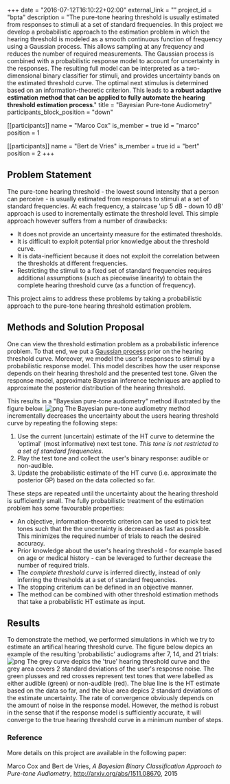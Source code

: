 +++
date = "2016-07-12T16:10:22+02:00"
external_link = ""
project_id = "bpta"
description = "The pure-tone hearing threshold is usually estimated from responses to stimuli at a set of standard frequencies. In this project we develop a probabilistic approach to the estimation problem in which the hearing threshold is modeled as a smooth continuous function of frequency using a Gaussian process. This allows sampling at any frequency and reduces the number of required measurements. The Gaussian process is combined with a probabilistic response model to account for uncertainty in the responses. The resulting full model can be interpreted as a two-dimensional binary classifier for stimuli, and provides uncertainty bands on the estimated threshold curve. The optimal next stimulus is determined based on an information-theoretic criterion. This leads to **a robust adaptive estimation method that can be applied to fully automate the hearing threshold estimation process**."
title = "Bayesian Pure-tone Audiometry"
participants_block_position = "down"

[[participants]]
    name = "Marco Cox"
    is_member = true
    id = "marco"
    position = 1
    
[[participants]]
    name = "Bert de Vries"
    is_member = true
    id = "bert"
    position = 2
+++

## Problem Statement

The pure-tone hearing threshold - the lowest sound intensity that a person can perceive - is usually estimated from responses to stimuli at a set of standard frequencies. At each frequency, a staircase 'up 5 dB - down 10 dB' approach is used to incrementally estimate the threshold level. This simple approach however suffers from a number of drawbacks:

- It does not provide an uncertainty measure for the estimated thresholds.
- It is difficult to exploit potential prior knowledge about the threshold curve.
- It is data-inefficient because it does not exploit the correlation between the thresholds at different frequencies.
- Restricting the stimuli to a fixed set of standard frequencies requires additional assumptions (such as piecewise linearity) to obtain the complete hearing threshold curve (as a function of frequency).

This project aims to address these problems by taking a probabilistic approach to the pure-tone hearing threshold estimation problem.


## Methods and Solution Proposal

One can view the threshold estimation problem as a probabilistic inference problem. To that end, we put a [Gaussian process](https://en.wikipedia.org/wiki/Gaussian_process) prior on the hearing threshold curve. Moreover, we model the user's responses to stimuli by a probabilistic response model. This model describes how the user response depends on their hearing threshold and the presented test tone. Given the response model, approximate Bayesian inference techniques are applied to approximate the posterior distribution of the hearing threshold.

This results in a "Bayesian pure-tone audiometry" method illustrated by the figure below.
![png](/img/projects/BPTA/BPTA-architecture.png)
The Bayesian pure-tone audiometry method incrementally decreases the uncertainty about the users hearing threshold curve by repeating the following steps:

1. Use the current (uncertain) estimate of the HT curve to determine the 'optimal' (most informative) next test tone. *This tone is not restricted to a set of standard frequencies*.
2. Play the test tone and collect the user's binary response: audible or non-audible.
3. Update the probabilistic estimate of the HT curve (i.e. approximate the posterior GP) based on the data collected so far.

These steps are repeated until the uncertainty about the hearing threshold is sufficiently small. The fully probabilistic treatment of the estimation problem has some favourable properties:

- An objective, information-theoretic criterion can be used to pick test tones such that the the uncertainty is decreased as fast as possible. This minimizes the required number of trials to reach the desired accuracy.
- Prior knowledge about the user's hearing threshold - for example based on age or medical history - can be leveraged to further decrease the number of required trials.
- The *complete threshold curve* is inferred directly, instead of only inferring the thresholds at a set of standard frequencies.
- The stopping criterium can be defined in an objective manner.
- The method can be combined with other threshold estimation methods that take a probabilistic HT estimate as input.

## Results

To demonstrate the method, we performed simulations in which we try to estimate an artifical hearing threshold curve. The figure below depics an example of the resulting 'probabilistic' audiograms after 7, 14, and 21 trials:
![png](/img/projects/BPTA/simulations.png)
The grey curve depics the 'true' hearing threshold curve and the grey area covers 2 standard deviations of the user's response noise. The green plusses and red crosses represent test tones that were labelled as either audible (green) or non-audible (red). The blue line is the HT estimate based on the data so far, and the blue area depics 2 standard deviations of the estimate uncertainty. The rate of convergence obviously depends on the amount of noise in the response model. However, the method is robust in the sense that if the response model is sufficiently accurate, it will converge to the true hearing threshold curve in a minimum number of steps.


### Reference

More details on this project are available in the following paper:

Marco Cox and Bert de Vries, _A Bayesian Binary Classification Approach to Pure-tone Audiometry_, http://arxiv.org/abs/1511.08670, 2015

